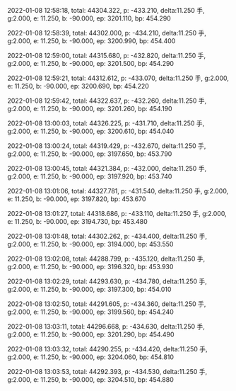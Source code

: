2022-01-08 12:58:18, total: 44304.322, p: -433.210, delta:11.250 手, g:2.000, e: 11.250, b: -90.000, ep: 3201.110, bp: 454.290

2022-01-08 12:58:39, total: 44302.000, p: -434.210, delta:11.250 手, g:2.000, e: 11.250, b: -90.000, ep: 3200.990, bp: 454.400

2022-01-08 12:59:00, total: 44315.680, p: -432.820, delta:11.250 手, g:2.000, e: 11.250, b: -90.000, ep: 3201.500, bp: 454.290

2022-01-08 12:59:21, total: 44312.612, p: -433.070, delta:11.250 手, g:2.000, e: 11.250, b: -90.000, ep: 3200.690, bp: 454.220

2022-01-08 12:59:42, total: 44322.637, p: -432.260, delta:11.250 手, g:2.000, e: 11.250, b: -90.000, ep: 3201.260, bp: 454.190

2022-01-08 13:00:03, total: 44326.225, p: -431.710, delta:11.250 手, g:2.000, e: 11.250, b: -90.000, ep: 3200.610, bp: 454.040

2022-01-08 13:00:24, total: 44319.429, p: -432.670, delta:11.250 手, g:2.000, e: 11.250, b: -90.000, ep: 3197.650, bp: 453.790

2022-01-08 13:00:45, total: 44321.384, p: -432.000, delta:11.250 手, g:2.000, e: 11.250, b: -90.000, ep: 3197.920, bp: 453.740

2022-01-08 13:01:06, total: 44327.781, p: -431.540, delta:11.250 手, g:2.000, e: 11.250, b: -90.000, ep: 3197.820, bp: 453.670

2022-01-08 13:01:27, total: 44318.686, p: -433.110, delta:11.250 手, g:2.000, e: 11.250, b: -90.000, ep: 3194.730, bp: 453.480

2022-01-08 13:01:48, total: 44302.262, p: -434.400, delta:11.250 手, g:2.000, e: 11.250, b: -90.000, ep: 3194.000, bp: 453.550

2022-01-08 13:02:08, total: 44288.799, p: -435.120, delta:11.250 手, g:2.000, e: 11.250, b: -90.000, ep: 3196.320, bp: 453.930

2022-01-08 13:02:29, total: 44293.630, p: -434.780, delta:11.250 手, g:2.000, e: 11.250, b: -90.000, ep: 3197.300, bp: 454.010

2022-01-08 13:02:50, total: 44291.605, p: -434.360, delta:11.250 手, g:2.000, e: 11.250, b: -90.000, ep: 3199.560, bp: 454.240

2022-01-08 13:03:11, total: 44296.668, p: -434.630, delta:11.250 手, g:2.000, e: 11.250, b: -90.000, ep: 3201.290, bp: 454.490

2022-01-08 13:03:32, total: 44290.255, p: -434.420, delta:11.250 手, g:2.000, e: 11.250, b: -90.000, ep: 3204.060, bp: 454.810

2022-01-08 13:03:53, total: 44292.393, p: -434.530, delta:11.250 手, g:2.000, e: 11.250, b: -90.000, ep: 3204.510, bp: 454.880